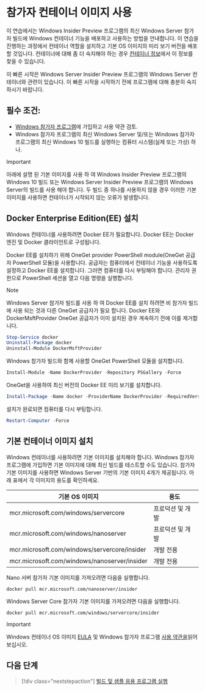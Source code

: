 
# <a name="using-insider-container-images"></a>참가자 컨테이너 이미지 사용

이 연습에서는 Windows Insider Preview 프로그램의 최신 Windows Server 참가자 빌드에 Windows 컨테이너 기능을 배포하고 사용하는 방법을 안내합니다. 이 연습을 진행하는 과정에서 컨테이너 역할을 설치하고 기본 OS 이미지의 미리 보기 버전을 배포할 것입니다. 컨테이너에 대해 좀 더 숙지해야 하는 경우 [컨테이너 정보](../about/index.md)에서 이 정보를 찾을 수 있습니다.

이 빠른 시작은 Windows Server Insider Preview 프로그램의 Windows Server 컨테이너와 관련이 있습니다. 이 빠른 시작을 시작하기 전에 프로그램에 대해 충분히 숙지하시기 바랍니다.

## <a name="prerequisites"></a>필수 조건:

- [Windows 참가자 프로그램](https://insider.windows.com/GettingStarted)에 가입하고 사용 약관 검토.
- Windows 참가자 프로그램의 최신 Windows Server 및/또는 Windows 참가자 프로그램의 최신 Windows 10 빌드를 실행하는 컴퓨터 시스템(실제 또는 가상) 하나.

> [!IMPORTANT]
> 아래에 설명 된 기본 이미지를 사용 하 여 Windows Insider Preview 프로그램의 Windows 10 빌드 또는 Windows Server Insider Preview 프로그램의 Windows Server의 빌드를 사용 해야 합니다. 두 빌드 중 하나를 사용하지 않을 경우 이러한 기본 이미지를 사용하면 컨테이너가 시작되지 않는 오류가 발생합니다.

## <a name="install-docker-enterprise-edition-ee"></a>Docker Enterprise Edition(EE) 설치

Windows 컨테이너를 사용하려면 Docker EE가 필요합니다. Docker EE는 Docker 엔진 및 Docker 클라이언트로 구성됩니다.

Docker EE를 설치하기 위해 OneGet provider PowerShell module(OneGet 공급자 PowerShell 모듈)을 사용합니다. 공급자는 컴퓨터에서 컨테이너 기능을 사용하도록 설정하고 Docker EE를 설치합니다. 그러면 컴퓨터를 다시 부팅해야 합니다. 관리자 권한으로 PowerShell 세션을 열고 다음 명령을 실행합니다.

> [!NOTE]
> Windows Server 참가자 빌드를 사용 하 여 Docker EE를 설치 하려면 비 참가자 빌드에 사용 되는 것과 다른 OneGet 공급자가 필요 합니다. Docker EE와 DockerMsftProvider OneGet 공급자가 이미 설치된 경우 계속하기 전에 이를 제거합니다.

```powershell
Stop-Service docker
Uninstall-Package docker
Uninstall-Module DockerMsftProvider
```

Windows 참가자 빌드와 함께 사용할 OneGet PowerShell 모듈을 설치합니다.

```powershell
Install-Module -Name DockerProvider -Repository PSGallery -Force
```

OneGet을 사용하여 최신 버전의 Docker EE 미리 보기를 설치합니다.

```powershell
Install-Package -Name docker -ProviderName DockerProvider -RequiredVersion Preview
```

설치가 완료되면 컴퓨터를 다시 부팅합니다.

```powershell
Restart-Computer -Force
```

## <a name="install-base-container-image"></a>기본 컨테이너 이미지 설치

Windows 컨테이너를 사용하려면 기본 이미지를 설치해야 합니다. Windows 참가자 프로그램에 가입하면 기본 이미지에 대해 최신 빌드를 테스트할 수도 있습니다. 참가자 기본 이미지를 사용하면 Windows Server 기반의 기본 이미지 4개가 제공됩니다. 아래 표에서 각 이미지의 용도를 확인하세요.

| 기본 OS 이미지                       | 용도                      |
|-------------------------------------|----------------------------|
| mcr.microsoft.com/windows/servercore         | 프로덕션 및 개발 |
| mcr.microsoft.com/windows/nanoserver              | 프로덕션 및 개발 |
| mcr.microsoft.com/windows/servercore/insider | 개발 전용           |
| mcr.microsoft.com/windows/nanoserver/insider        | 개발 전용           |

Nano 서버 참가자 기본 이미지를 가져오려면 다음을 실행합니다.

```console
docker pull mcr.microsoft.com/nanoserver/insider
```

Windows Server Core 참가자 기본 이미지를 가져오려면 다음을 실행합니다.

```console
docker pull mcr.microsoft.com/windows/servercore/insider
```

> [!IMPORTANT]
> Windows 컨테이너 OS 이미지 [EULA](../EULA.md ) 및 Windows 참가자 프로그램 [사용 약관을](https://www.microsoft.com/en-us/software-download/windowsinsiderpreviewserver)읽어 보십시오.

## <a name="next-steps"></a>다음 단계

> [!div class="nextstepaction"]
> [빌드 및 샘플 응용 프로그램 실행](./Nano-RS3-.NET-Core-and-PS.md)
